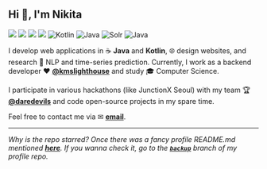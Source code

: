 <h2>Hi 👋, I'm Nikita</h2>

<a target="_blank" href="https://www.linkedin.com/in/xtenzq/"><img src="https://img.shields.io/badge/-LinkedIn-262626?logo=linkedin&style=flat-square"/></a>
<a target="_blank" href="https://xtenzq.github.io/blog"><img src="https://img.shields.io/badge/-Blog-262626?logo=Jekyll&style=flat-square"/></a>
<a target="_blank" href="https://xtenzq.github.io/cv"><img src="https://img.shields.io/badge/-Résumé-262626?logo=LibreOffice&style=flat-square"/></a>
<a target="_blank" href="https://scholar.google.com/citations?user=qy3ZD4IAAAAJ&hl=en"><img src="https://img.shields.io/badge/-Google%20Scholar-262626?logo=googlescholar&style=flat-square"/></a>
![Kotlin](https://img.shields.io/badge/-Kotlin-262626?style=flat-square&logo=kotlin)
![Java](https://img.shields.io/badge/-Java-262626?style=flat-square&logo=java)
![Solr](https://img.shields.io/badge/-Apache%20Solr-262626?style=flat-square&logo=apachesolr)
![Java](https://img.shields.io/badge/-Spring-262626?style=flat-square&logo=spring)

I develop web applications in ☕ **Java** and **Kotlin**, 🌐 design websites, and research 💬 NLP and time-series prediction. Currently, I work as a backend developer ♥ **[@kmslighthouse](https://www.kmslh.com/)** and study 🎓 Computer Science.

I participate in various hackathons (like JunctionX Seoul) with my team 🏆 **[@daredevils](https://github.com/daredevils-team)** and code open-source projects in my spare time.

Feel free to contact me via ✉ **<a href="mailto:me@rusetskii.dev">email</a>**.

---
_Why is the repo starred? Once there was a fancy profile README.md mentioned **[here](https://github.com/abhisheknaiidu/awesome-github-profile-readme)**. If you wanna check it, go to the **[`backup`](https://github.com/xtenzQ/xtenzQ/tree/backup)** branch of my profile repo._
